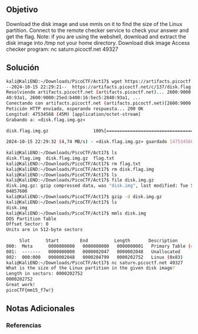 ## Objetivo 
Download the disk image and use mmls on it to find the size of the Linux partition. Connect to the remote checker service to check your answer and get the flag.
Note: if you are using the webshell, download and extract the disk image into /tmp not your home directory.
Download disk image
Access checker program: nc saturn.picoctf.net 49327
## Solución  
```bash
kali@KaliEND:~/Downloads/PicoCTF/Act17$ wget https://artifacts.picoctf.net/c/137/disk.flag.img.gz  
--2024-10-15 22:29:21--  https://artifacts.picoctf.net/c/137/disk.flag.img.gz  
Resolviendo artifacts.picoctf.net (artifacts.picoctf.net)... 2600:9000:25ed:8600:16:5ec5:2840:93a1, 2600:9000:25ed:9600:16:5ec5:28  
40:93a1, 2600:9000:25ed:b400:16:5ec5:2840:93a1, ...  
Conectando con artifacts.picoctf.net (artifacts.picoctf.net)[2600:9000:25ed:8600:16:5ec5:2840:93a1]:443... conectado.  
Petición HTTP enviada, esperando respuesta... 200 OK  
Longitud: 47534568 (45M) [application/octet-stream]  
Grabando a: «disk.flag.img.gz»  
  
disk.flag.img.gz                 100%[========================================================>]  45,33M  5,22MB/s    en 9,6s       
  
2024-10-15 22:29:32 (4,74 MB/s) - «disk.flag.img.gz» guardado [47534568/47534568]  
  
kali@KaliEND:~/Downloads/PicoCTF/Act17$ ls  
disk.flag.img  disk.flag.img.gz  flag.txt  
kali@KaliEND:~/Downloads/PicoCTF/Act17$ rm flag.txt    
kali@KaliEND:~/Downloads/PicoCTF/Act17$ rm disk.flag.img  
kali@KaliEND:~/Downloads/PicoCTF/Act17$ ls  
kali@KaliEND:~/Downloads/PicoCTF/Act17$ file disk.img.gz    
disk.img.gz: gzip compressed data, was "disk.img", last modified: Tue Sep 21 19:34:53 2021, from Unix, original size modulo 2^32 1  
04857600  
kali@KaliEND:~/Downloads/PicoCTF/Act17$ gzip -d disk.img.gz    
kali@KaliEND:~/Downloads/PicoCTF/Act17$ ls  
disk.img  
kali@KaliEND:~/Downloads/PicoCTF/Act17$ mmls disk.img  
DOS Partition Table  
Offset Sector: 0  
Units are in 512-byte sectors  
  
     Slot      Start        End          Length       Description  
000:  Meta      0000000000   0000000000   0000000001   Primary Table (#0)  
001:  -------   0000000000   0000002047   0000002048   Unallocated  
002:  000:000   0000002048   0000204799   0000202752   Linux (0x83)  
kali@KaliEND:~/Downloads/PicoCTF/Act17$ nc saturn.picoctf.net 49327  
What is the size of the Linux partition in the given disk image?  
Length in sectors: 0000202752                    
0000202752  
Great work!  
picoCTF{mm15_f7w!}
```
## Notas Adicionales 

### Referencias

